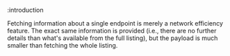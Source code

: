 :introduction

Fetching information about a single endpoint is merely a network efficiency
feature. The exact same information is provided (i.e., there are no further
details than what's available from the full listing), but the payload is much
smaller than fetching the whole listing.

